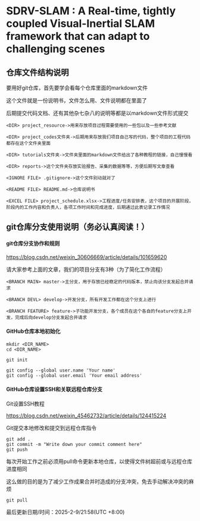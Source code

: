 # SDRV-SLAM : A Real-time, tightly coupled Visual-Inertial SLAM framework that can adapt to challenging scenes

## 仓库文件结构说明

要用好git仓库，首先要学会看每个仓库里面的markdown文件

这个文件就是一份说明书，文件怎么用、文件说明都在里面了

后期提交代码文档、还有其他杂七杂八的说明等都是以markdown文件形式提交

```
<DIR> project_resource->用来存放项目过程需要使用的一些包以及一些参考文献

<DIR> project_codes文件夹->后期用来存放我们项目自己写的代码，整个项目的工程代码都存在这个文件夹里面

<DIR> tutorials文件夹->文件夹里面的markdown文件给出了各种教程的链接，自己慢慢看

<DIR> reports->这个文件夹存放实验报告、采集的数据等等，方便后期写文章查看

<IGNORE FILE> .gitignore->这个文件别动就对了

<README FILE> README.md->仓库说明书

<EXCEL FILE> project_schedule.xlsx->工程进度/任务安排表，这个项目的开展阶段，阶段内的工作内容和负责人，各项工作时间和完成进度，后期通过此表记录工作情况
```

## git仓库分支使用说明（务必认真阅读！）

#### git仓库分支协作和规则

https://blog.csdn.net/weixin_30606669/article/details/101659620

请大家参考上面的文章，我们的项目分支有3种（为了简化工作流程）

```
<BRANCH MAIN> master->主分支，用于存放已经稳定的代码版本，禁止向该分支发起合并请求

<BRANCH DEVL> develop->开发分支，所有开发工作都在这个分支上进行

<BRANCH FEATURE> feature->子功能开发分支，各个成员在这个各自的feature分支上开发，完成后向develop分支发起合并请求
```

#### GitHub仓库本地初始化

```
mkdir <DIR_NAME>
cd <DIR_NAME>

git init

git config --global user.name 'Your name'
git config --global user.email 'Your email address'
```

#### GitHub仓库设置SSH和关联远程仓库分支

Git设置SSH教程

https://blog.csdn.net/weixin_45462732/article/details/124415224

Git提交本地修改和提交到远程仓库指令

```
git add .
git commit -m "Write down your commit comment here"
git push
```

每次开始工作之前必须用pull命令更新本地仓库，以使得文件树超前或与远程仓库进度相同

这么做的目的是为了减少工作成果合并时造成的分支冲突，免去手动解决冲突的麻烦

``` 
git pull
```

最后更新日期/时间：2025-2-9/21:58(UTC +8:00)
